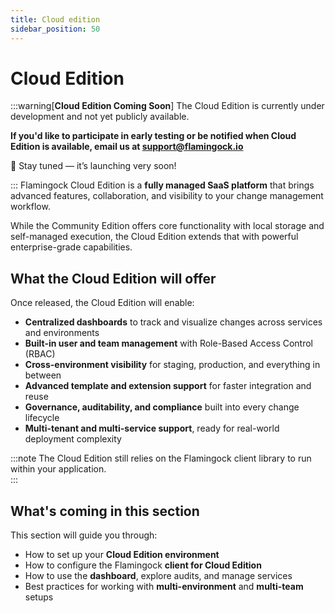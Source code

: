 ```yaml
---
title: Cloud edition
sidebar_position: 50
---
```


# Cloud Edition
:::warning[**Cloud Edition Coming Soon**]
The Cloud Edition is currently under development and not yet publicly available.

**If you'd like to participate in early testing or be notified when Cloud Edition is available, email us at [support@flamingock.io](mailto:support@flamingock.io)**

🔔 Stay tuned — it’s launching very soon!


:::
Flamingock Cloud Edition is a **fully managed SaaS platform** that brings advanced features, collaboration, and visibility to your change management workflow.

While the Community Edition offers core functionality with local storage and self-managed execution, the Cloud Edition extends that with powerful enterprise-grade capabilities.

## What the Cloud Edition will offer

Once released, the Cloud Edition will enable:

- **Centralized dashboards** to track and visualize changes across services and environments
- **Built-in user and team management** with Role-Based Access Control (RBAC)
- **Cross-environment visibility** for staging, production, and everything in between
- **Advanced template and extension support** for faster integration and reuse
- **Governance, auditability, and compliance** built into every change lifecycle
- **Multi-tenant and multi-service support**, ready for real-world deployment complexity

:::note
The Cloud Edition still relies on the Flamingock client library to run within your application.  
:::

## What's coming in this section

This section will guide you through:

- How to set up your **Cloud Edition environment**
- How to configure the Flamingock **client for Cloud Edition**
- How to use the **dashboard**, explore audits, and manage services
- Best practices for working with **multi-environment** and **multi-team** setups


